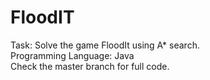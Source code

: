 # FloodIT
Task: Solve the game FloodIt using A* search.
<br>
Programming Language: Java
<br>
Check the master branch for full code.
